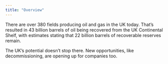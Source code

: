 ```yaml
---
title: "Overview"
---
```

There are over 380 fields producing oil and gas in the UK today. That’s resulted in 43 billion barrels of oil being recovered from the UK Continental Shelf, with estimates stating that 22 billion barrels of recoverable reserves remain. 


The UK’s potential doesn’t stop there. New opportunities, like decommissioning, are opening up for companies too. 
